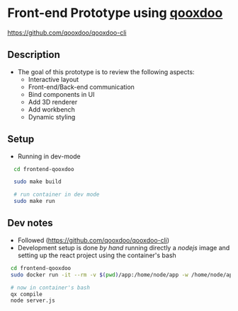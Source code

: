 # Front-end Prototype using [qooxdoo](http://qooxdoo.org/)
https://github.com/qooxdoo/qooxdoo-cli

## Description
- The goal of this prototype is to review the following aspects:
	- Interactive layout
	- Front-end/Back-end communication
	- Bind components in UI
	- Add 3D renderer
	- Add workbench
	- Dynamic styling

## Setup
- Running in dev-mode
``` bash
  cd frontend-qooxdoo

  sudo make build

  # run container in dev mode
  sudo make run
```

## Dev notes
- Followed (https://github.com/qooxdoo/qooxdoo-cli)
- Development setup is done *by hand*  running directly a *nodejs* image and setting up the react project using the container's bash
```bash
 cd frontend-qooxdoo
 sudo docker run -it --rm -v $(pwd)/app:/home/node/app -w /home/node/app -p 7001:7001 --dns 172.16.8.15 node:8.9.2 bash

 # now in container's bash
 qx compile
 node server.js
```
